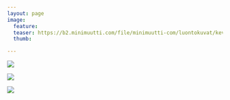 ```yaml
---
layout: page
image:
  feature:
  teaser: https://b2.minimuutti.com/file/minimuutti-com/luontokuvat/kev%C3%A4t/6/DS54905-245px.jpg
  thumb:

---
```


[![](https://b2.minimuutti.com/file/minimuutti-com/luontokuvat/kev%C3%A4t/6/DS54904-800px.jpg)](https://dl.dropboxusercontent.com/sh/ea1wtnz7z734o12/AABEZKsSdNNdZuJqpoc5Uktaa/luontokuvat/kev%C3%A4t/6/DS54904.jpg)

[![](https://b2.minimuutti.com/file/minimuutti-com/luontokuvat/kev%C3%A4t/6/DS54905-800px.jpg)](https://dl.dropboxusercontent.com/sh/ea1wtnz7z734o12/AAA8uVZ8xe3x_KBOC2izkPVca/luontokuvat/kev%C3%A4t/6/DS54905.jpg)

[![](https://b2.minimuutti.com/file/minimuutti-com/luontokuvat/kev%C3%A4t/6/DS54909-800px.jpg)](https://dl.dropboxusercontent.com/sh/ea1wtnz7z734o12/AAAT5yQNDsjWf93XrMU484Gea/luontokuvat/kev%C3%A4t/6/DS54909.jpg)
